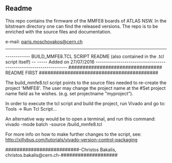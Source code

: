 Readme
------
          
This repo contains the firmware of the MMFE8 boards of ATLAS NSW.
In the bitstream directory one can find the released versions.
The repo is to be enriched with the source files and documentation.

e-mail: paris.moschovakos@cern.ch


------------------------------------------------------------------------------------------
------------   BUILD_MMFE8.TCL SCRIPT README (also contained in the .tcl script itself) --
----- Added on 27/07/2016 ----------------------------------------------------------------
#################################  README FIRST ##########################################

 The build_mmfe8.tcl script points to the source files needed to re-create the project
 'MMFE8'. The user may change the project name at the #Set project name
  field as he wishes. (e.g. set projectname "myproject"). 

 In order to execute the tcl script and build the project, run Vivado and go to: 
 Tools -> Run Tcl Script...

 An alternative way would be to open a terminal, and run this command:
 vivado -mode batch -source <PATH>/build_mmfe8.tcl

 For more info on how to make further changes to the script, see: 
 http://xillybus.com/tutorials/vivado-version-control-packaging

##########################-Christos Bakalis, christos.bakalis@cern.ch-####################


